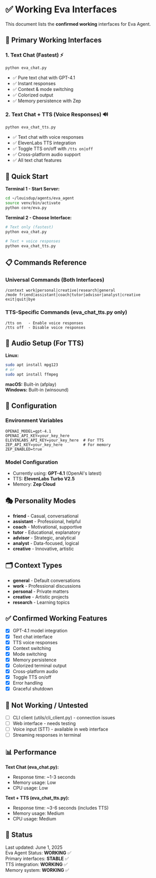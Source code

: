 # ✅ Working Eva Interfaces

This document lists the **confirmed working** interfaces for Eva Agent.

## 🎯 Primary Working Interfaces

### 1. **Text Chat** (Fastest) ⚡
```bash
python eva_chat.py
```
- ✅ Pure text chat with GPT-4.1
- ✅ Instant responses
- ✅ Context & mode switching
- ✅ Colorized output
- ✅ Memory persistence with Zep

### 2. **Text Chat + TTS** (Voice Responses) 🔊
```bash
python eva_chat_tts.py
```
- ✅ Text chat with voice responses
- ✅ ElevenLabs TTS integration
- ✅ Toggle TTS on/off with `/tts on|off`
- ✅ Cross-platform audio support
- ✅ All text chat features

## 🚀 Quick Start

**Terminal 1 - Start Server:**
```bash
cd ~/louisdup/agents/eva_agent
source venv/bin/activate
python core/eva.py
```

**Terminal 2 - Choose Interface:**
```bash
# Text only (fastest)
python eva_chat.py

# Text + voice responses 
python eva_chat_tts.py
```

## 📋 Commands Reference

### Universal Commands (Both Interfaces)
```
/context work|personal|creative|research|general
/mode friend|assistant|coach|tutor|advisor|analyst|creative
exit|quit|bye
```

### TTS-Specific Commands (eva_chat_tts.py only)
```
/tts on   - Enable voice responses
/tts off  - Disable voice responses
```

## 🎵 Audio Setup (For TTS)

**Linux:**
```bash
sudo apt install mpg123
# or
sudo apt install ffmpeg
```

**macOS:** Built-in (afplay)  
**Windows:** Built-in (winsound)

## 🔧 Configuration

### Environment Variables
```env
OPENAI_MODEL=gpt-4.1
OPENAI_API_KEY=your_key_here
ELEVENLABS_API_KEY=your_key_here  # For TTS
ZEP_API_KEY=your_key_here         # For memory
ZEP_ENABLED=true
```

### Model Configuration
- Currently using: **GPT-4.1** (OpenAI's latest)
- TTS: **ElevenLabs Turbo V2.5**
- Memory: **Zep Cloud**

## 🎭 Personality Modes

- **friend** - Casual, conversational
- **assistant** - Professional, helpful
- **coach** - Motivational, supportive  
- **tutor** - Educational, explanatory
- **advisor** - Strategic, analytical
- **analyst** - Data-focused, logical
- **creative** - Innovative, artistic

## 🗂️ Context Types

- **general** - Default conversations
- **work** - Professional discussions
- **personal** - Private matters
- **creative** - Artistic projects
- **research** - Learning topics

## ✅ Confirmed Working Features

- [x] GPT-4.1 model integration
- [x] Text chat interface  
- [x] TTS voice responses
- [x] Context switching
- [x] Mode switching
- [x] Memory persistence
- [x] Colorized terminal output
- [x] Cross-platform audio
- [x] Toggle TTS on/off
- [x] Error handling
- [x] Graceful shutdown

## 🚫 Not Working / Untested

- [ ] CLI client (utils/cli_client.py) - connection issues
- [ ] Web interface - needs testing
- [ ] Voice input (STT) - available in web interface
- [ ] Streaming responses in terminal

## 📊 Performance

**Text Chat (eva_chat.py):**
- Response time: ~1-3 seconds
- Memory usage: Low
- CPU usage: Low

**Text + TTS (eva_chat_tts.py):**
- Response time: ~3-6 seconds (includes TTS)
- Memory usage: Medium  
- CPU usage: Medium

## 🔄 Status

Last updated: June 1, 2025  
Eva Agent Status: **WORKING** ✅  
Primary interfaces: **STABLE** ✅  
TTS integration: **WORKING** ✅  
Memory system: **WORKING** ✅